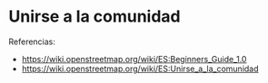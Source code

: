 # Unirse a la comunidad 

Referencias:

* https://wiki.openstreetmap.org/wiki/ES:Beginners_Guide_1.0
* https://wiki.openstreetmap.org/wiki/ES:Unirse_a_la_comunidad



